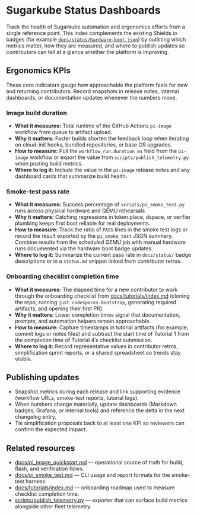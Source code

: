 # Sugarkube Status Dashboards

Track the health of Sugarkube automation and ergonomics efforts from a single
reference point. This index complements the existing Shields.io badges (for
example [`docs/status/hardware-boot.json`](./hardware-boot.json)) by outlining
which metrics matter, how they are measured, and where to publish updates so
contributors can tell at a glance whether the platform is improving.

## Ergonomics KPIs

These core indicators gauge how approachable the platform feels for new and
returning contributors. Record snapshots in release notes, internal dashboards,
or documentation updates whenever the numbers move.

### Image build duration

* **What it measures:** Total runtime of the GitHub Actions `pi-image` workflow
  from queue to artifact upload.
* **Why it matters:** Faster builds shorten the feedback loop when iterating on
  cloud-init hooks, bundled repositories, or base OS upgrades.
* **How to measure:** Pull the `workflow_run.duration_ms` field from the
  `pi-image` workflow or export the value from `scripts/publish_telemetry.py`
  when posting build metrics.
* **Where to log it:** Include the value in the `pi-image` release notes and any
  dashboard cards that summarize build health.

### Smoke-test pass rate

* **What it measures:** Success percentage of `scripts/pi_smoke_test.py` runs
  across physical hardware and QEMU rehearsals.
* **Why it matters:** Catching regressions in token.place, dspace, or verifier
  plumbing keeps first boot reliable for real deployments.
* **How to measure:** Track the ratio of `PASS` lines in the smoke test logs or
  record the result exported by the `pi_smoke_test` JSON summary. Combine
  results from the scheduled QEMU job with manual hardware runs documented via
  the hardware boot badge updates.
* **Where to log it:** Summarize the current pass rate in `docs/status/` badge
  descriptions or in a `status.md` snippet linked from contributor retros.

### Onboarding checklist completion time

* **What it measures:** The elapsed time for a new contributor to work through
  the onboarding checklist from [docs/tutorials/index.md](../tutorials/index.md)
  (cloning the repo, running `just codespaces-bootstrap`, generating required
  artifacts, and opening their first PR).
* **Why it matters:** Lower completion times signal that documentation, prompts,
  and automation helpers remain approachable.
* **How to measure:** Capture timestamps in tutorial artifacts (for example,
  commit logs or notes files) and subtract the start time of Tutorial 1 from the
  completion time of Tutorial 4’s checklist submission.
* **Where to log it:** Record representative values in contributor retros,
  simplification sprint reports, or a shared spreadsheet so trends stay visible.

## Publishing updates

* Snapshot metrics during each release and link supporting evidence (workflow
  URLs, smoke-test reports, tutorial logs).
* When numbers change materially, update dashboards (Markdown badges, Grafana,
  or internal tools) and reference the delta in the next changelog entry.
* Tie simplification proposals back to at least one KPI so reviewers can confirm
  the expected impact.

## Related resources

- [docs/pi_image_quickstart.md](../pi_image_quickstart.md) — operational source
  of truth for build, flash, and verification flows.
- [docs/pi_smoke_test.md](../pi_smoke_test.md) — CLI usage and report formats for
  the smoke-test harness.
- [docs/tutorials/index.md](../tutorials/index.md) — onboarding roadmap used to
  measure checklist completion time.
- [scripts/publish_telemetry.py](../../scripts/publish_telemetry.py) — exporter
  that can surface build metrics alongside other fleet telemetry.
